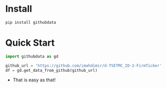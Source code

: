 # Install

```bash
pip install githubdata
```

# Quick Start

```python
import githubdata as gd

github_url = 'https://github.com/imahdimir/d-TSETMC_ID-2-FirmTicker'
df = gd.get_data_from_github(github_url)
```

- That is easy as that!
